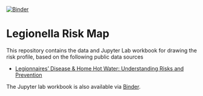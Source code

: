[![Binder](https://mybinder.org/badge_logo.svg)](https://mybinder.org/v2/gh/Leeds-Beckett-Engineering/aquatrust_riskmap.git/HEAD)

# Legionella Risk Map

This repository contains the data and Jupyter Lab workbook for drawing the risk profile, based on the following public data sources

* [Legionnaires’ Disease & Home Hot Water: Understanding Risks and Prevention](https://renewableheatinghub.co.uk/legionnaires-disease-home-hot-water-understanding-risks-and-prevention)

The Jupyter lab workbook is also available via [Binder](https://mybinder.org/v2/gh/Leeds-Beckett-Engineering/aquatrust_riskmap.git/HEAD).
